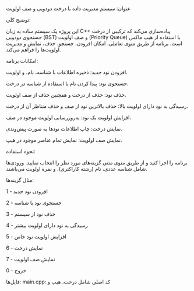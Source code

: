 عنوان: سیستم مدیریت داده با درخت دودویی و صف اولویت

 توضیح کلی:

این پروژه یک سیستم ساده به زبان C++ پیاده‌سازی می‌کند که ترکیبی از درخت جستجوی دودویی (BST) و صف اولویت (Priority Queue) با استفاده از هیپ ماکس است. برنامه از طریق منوی تعاملی، امکان افزودن، جستجو، حذف، نمایش و مدیریت اولویت‌ها را فراهم می‌کند.

 امکانات برنامه:
 
افزودن نود جدید: ذخیره اطلاعات با شناسه، نام، و اولویت.

جستجوی نود: پیدا کردن نام با استفاده از شناسه در درخت.

حذف نود: حذف از درخت و همچنین حذف از صف اولویت.

رسیدگی به نود دارای اولویت بالا: حذف بالاترین نود از صف و حذف متناظر آن از درخت.

افزایش اولویت یک نود: به‌روزرسانی اولویت موجود در صف.

نمایش درخت: چاپ اطلاعات نودها به صورت پیش‌وندی.

نمایش صف اولویت: نمایش تمام عناصر موجود در هیپ.

 نحوه استفاده:

برنامه را اجرا کنید و از طریق منوی متنی گزینه‌های مورد نظر را انتخاب نمایید. ورودی‌ها شامل شناسه عددی، نام (رشته کاراکتری)، و نمره اولویت می‌باشند.

مثال گزینه‌ها:


1 - افزودن نود جدید

2 - جستجوی نود با شناسه

3 - حذف نود از سیستم

4 - رسیدگی به نود دارای اولویت بیشتر

5 - افزایش اولویت نود خاص

6 - نمایش درخت

7 - نمایش صف اولویت

0 - خروج

 فایل‌ها:
main.cpp: کد اصلی شامل درخت، هیپ و 


